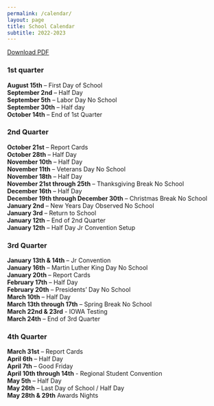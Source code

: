 ```yaml
---
permalink: /calendar/
layout: page
title: School Calendar
subtitle: 2022-2023
---
```

<a href="/assets/pdfs/school/Tentative 2022-2023 Calendar.pdf">Download PDF</a>
### 1st quarter
**August 15th** – First Day of School<br />
**September 2nd** – Half Day<br />
**September 5th** – Labor Day No School<br />
**September 30th** – Half day<br />
**October 14th** – End of 1st Quarter<br />
### 2nd Quarter
**October 21st** – Report Cards<br />
**October 28th** – Half Day<br />
**November 10th** – Half Day<br />
**November 11th** – Veterans Day No School<br />
**November 18th** – Half Day<br />
**November 21st through 25th** – Thanksgiving Break No School<br />
**December 16th** – Half Day<br />
**December 19th through December 30th** – Christmas Break No School<br />
**January 2nd** – New Years Day Observed No School<br />
**January 3rd** – Return to School<br />
**January 12th** – End of 2nd Quarter<br />
**January 12th** – Half Day Jr Convention Setup<br />
### 3rd Quarter
**January 13th & 14th** – Jr Convention<br />
**January 16th** – Martin Luther King Day No School<br />
**January 20th** – Report Cards<br />
**February 17th** – Half Day<br />
**February 20th** – Presidents’ Day No School<br />
**March 10th** – Half Day<br />
**March 13th through 17th** – Spring Break No School<br />
**March 22nd & 23rd** - IOWA Testing<br />
**March 24th** – End of 3rd Quarter<br />
### 4th Quarter
**March 31st** – Report Cards<br />
**April 6th** – Half Day<br />
**April 7th** – Good Friday<br />
**April 10th through 14th** - Regional Student Convention<br />
**May 5th** – Half Day<br />
**May 26th** – Last Day of School / Half Day<br />
**May 28th & 29th** Awards Nights<br />
